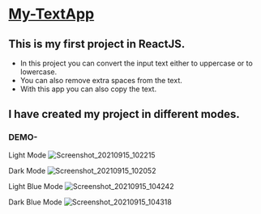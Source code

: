 
# [My-TextApp](https://mytextapp.netlify.app/)

## This is my first project in ReactJS.

* In this project you can convert the input text either to uppercase or to lowercase.
* You can also remove extra spaces from the text.
* With this app you can also copy the text.

## I have created my project in different modes.
### DEMO-

Light Mode
![Screenshot_20210915_102215](https://user-images.githubusercontent.com/83106116/133374340-2ce38777-4c81-4379-9c27-ffe8f77248a4.png)

Dark Mode
![Screenshot_20210915_102052](https://user-images.githubusercontent.com/83106116/133374387-fad65e57-8fe8-4b48-b738-05d96bd3c10b.png)

Light Blue Mode
![Screenshot_20210915_104242](https://user-images.githubusercontent.com/83106116/133374684-13c3e892-bfb6-4383-b61a-b8ecfc5c1736.png)

Dark Blue Mode
![Screenshot_20210915_104318](https://user-images.githubusercontent.com/83106116/133374720-2c2b4c4e-d524-4da3-9113-3831da6748ec.png)


